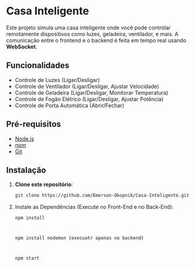# Casa Inteligente

Este projeto simula uma casa inteligente onde você pode controlar remotamente dispositivos como luzes, geladeira, ventilador, e mais. A comunicação entre o frontend e o backend é feita em tempo real usando **WebSocket**.

## Funcionalidades
- Controle de Luzes (Ligar/Desligar)
- Controle de Ventilador (Ligar/Desligar, Ajustar Velocidade)
- Controle de Geladeira (Ligar/Desligar, Monitorar Temperatura)
- Controle de Fogão Elétrico (Ligar/Desligar, Ajustar Potência)
- Controle de Porta Automática (Abrir/Fechar)

## Pré-requisitos

- [Node.js](https://nodejs.org/en/)
- [npm](https://www.npmjs.com/get-npm)
- [Git](https://git-scm.com/)

## Instalação

1. **Clone este repositório**:

   ```bash
   git clone https://github.com/Emerson-Okopnik/Casa-Inteligente.git

2. Instale as Dependências (Execute no Front-End e no Back-End):
   ````bash
   npm install
   ````
   # 
   ````bash
   npm install nodemon (execuatr apenas no backend)
   ````
   #
   ````bash
   npm start
   ````
   

   

